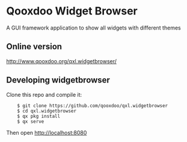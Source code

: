 # Qooxdoo Widget Browser

A GUI framework application to show all widgets with different themes

## Online version

http://www.qooxdoo.org/qxl.widgetbrowser/

## Developing widgetbrowser
Clone this repo and compile it:

```
    $ git clone https://github.com/qooxdoo/qxl.widgetbrowser
    $ cd qxl.widgetbrowser
    $ qx pkg install
    $ qx serve
```
Then open [http://localhost:8080](http://localhost:8080)

